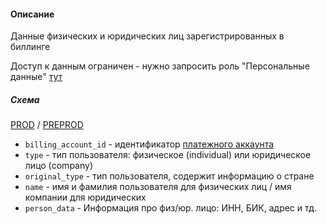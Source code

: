 #### Описание

Данные физических и юридических лиц зарегистрированных в биллинге

Доступ к данным ограничен - нужно запросить роль "Персональные данные" [тут](https://abc.yandex-team.ru/services/yc-dwh-pii-read/)

##### Схема

[PROD](https://yt.yandex-team.ru/hahn/navigation?path=//home/cloud-dwh/data/prod/ods/billing/person_data)
/ [PREPROD](https://yt.yandex-team.ru/hahn/navigation?path=//home/cloud-dwh/data/preprod/ods/billing/person_data)

* `billing_account_id` - идентификатор [платежного аккаунта](../billing_accounts/README.md)
* `type` - тип пользователя: физическое (individual) или юридическое лицо (company)
* `original_type` - тип пользователя, содержит информацию о стране
* `name` - имя и фамилия пользователя для физических лиц / имя компании для юридических
* `person_data` - Информация про физ/юр. лицо: ИНН, БИК, адрес и тд.
